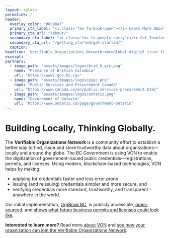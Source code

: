 ```yaml
---
layout: splash
permalink: /
header:
  overlay_color: "#6c98a7"
  primary_cta_label: "<i class='fas fa-book-open'></i> Learn More About VON"
  primary_cta_url: "/about/"
  secondary_cta_label: "<i class='fas fa-people-carry'></i> Get Involved"
  secondary_cta_url: "/getting_started/get-started/"
  caption:
headline: 'Verifiable Organizations Network:<br>Global digital trust for organizations'
excerpt: ''
partners:
  - image_path: "assets/images/logos/bcid_h_gry.png"
    name: "Province of British Columbia"
    url: "https://www2.gov.bc.ca/"
  - image_path: "assets/images/logos/pspc.png"
    name: "Public Services and Procurement Canada"
    url: "https://www.canada.ca/en/public-services-procurement.html"
  - image_path: "assets/images/logos/ontario.png"
    name: "Government of Ontario"
    url: "https://www.ontario.ca/page/government-ontario"
---
```


<h1>Building Locally, Thinking Globally.</h1>
<p>The <strong>Verifiable Organizations Network</strong> is a community effort to establish a better way to find, issue and store trustworthy data about organizations&mdash;locally and around the globe. The BC Government is using VON to enable the digitization of government-issued public credentials&mdash;registrations, permits, and licenses. Using modern, blockchain-based technologies, VON helps by making:
  <ul>
    <li>applying for credentials faster and less error prone</li>
    <li>issuing (and reissuing) credentials simpler and more secure, and</li>
    <li>verifying credentials more standard, trustworthy, and transparent - anywhere in the world.</li>
  </ul>
</p>
<p>Our initial implementation, <a href="https://orgbook.gov.bc.ca">OrgBook BC</a>, is publicly accessible, <a href="https://github.com/bcgov/TheOrgBook">open-sourced</a>, and <a href="https://orgbook.gov.bc.ca/organization/BC0914970" target="_blank">shows what future business permits and licenses could look like</a>.</p>
<p><strong>Interested to learn more?</strong> Read more <a href="/about/">about VON</a> and <a href="/getting_started/contributing/">see how your organization can join the Verifiable Organizations Network</a>.</p>
